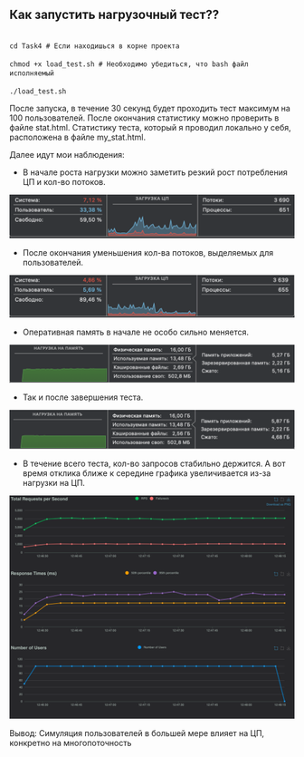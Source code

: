 ## Как запустить нагрузочный тест??

```

cd Task4 # Если находишься в корне проекта

chmod +x load_test.sh # Необходимо убедиться, что bash файл исполняемый

./load_test.sh

```

После запуска, в течение 30 секунд будет проходить тест максимум на 100 пользователей.
После окончания статистику можно проверить в файле stat.html.
Cтатистику теста, который я проводил локально у себя, расположена в файле my_stat.html.

Далее идут мои наблюдения:

- В начале роста нагрузки можно заметить резкий рост потребления ЦП и кол-во потоков.

![Начало загрузки CPU](images/start_cpu.png)

- После окончания уменьшения кол-ва потоков, выделяемых для пользователей.

![Конец загрузки CPU](images/end_cpu.png)

- Оперативная память в начале не особо сильно меняется.

![Начало загрузки RAM](images/start_ram.png)

- Так и после завершения теста.

![Начало загрузки RAM](images/end_ram.png)

- В течение всего теста, кол-во запросов стабильно держится. А вот время отклика ближе к середине графика увеличивается из-за нагрузки на ЦП.

![Статистика](images/stat.png)

Вывод: Симуляция пользователей в большей мере влияет на ЦП, конкретно на многопоточность

